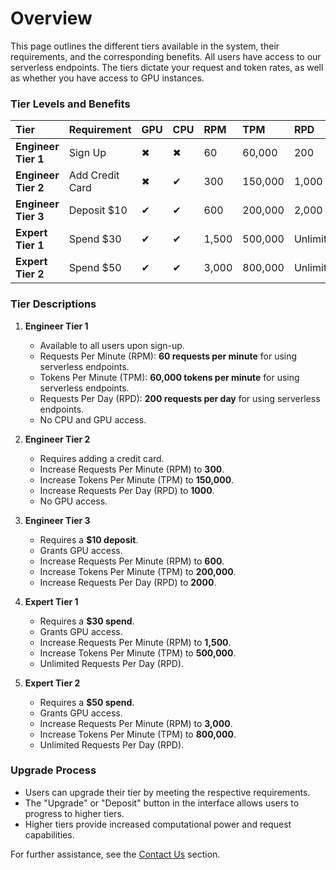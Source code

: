 # Overview

This page outlines the different tiers available in the system, their requirements, and the corresponding benefits. All
users have access to our serverless endpoints. The tiers dictate your request and token rates, as well as
whether you have access to GPU instances.

### **Tier Levels and Benefits**

<table>
  <thead>
    <tr>
      <th style="width: 200px; text-align: left;">Tier</th>
      <th style="width: 180px; text-align: left;">Requirement</th>
      <th style="width: 60px; text-align: left;">GPU</th>
      <th style="width: 60px; text-align: left;">CPU</th>
      <th style="width: 80px; text-align: left;">RPM</th>
      <th style="width: 100px; text-align: left;">TPM</th>
      <th style="width: 100px; text-align: left;">RPD</th>
    </tr>
  </thead>
  <tbody>
    <tr>
      <td><b>Engineer Tier 1</b></td>
      <td>Sign Up</td>
      <td>✖</td>
      <td>✖</td>
      <td>60</td>
      <td>60,000</td>
      <td>200</td>
    </tr>
    <tr>
      <td><b>Engineer Tier 2</b></td>
      <td>Add Credit Card</td>
      <td>✖</td>
      <td>✔</td>
      <td>300</td>
      <td>150,000</td>
      <td>1,000</td>
    </tr>
    <tr>
      <td><b>Engineer Tier 3</b></td>
      <td>Deposit $10</td>
      <td>✔</td>
      <td>✔</td>
      <td>600</td>
      <td>200,000</td>
      <td>2,000</td>
    </tr>
    <tr>
      <td><b>Expert Tier 1</b></td>
      <td>Spend $30</td>
      <td>✔</td>
      <td>✔</td>
      <td>1,500</td>
      <td>500,000</td>
      <td>Unlimited</td>
    </tr>
    <tr>
      <td><b>Expert Tier 2</b></td>
      <td>Spend $50</td>
      <td>✔</td>
      <td>✔</td>
      <td>3,000</td>
      <td>800,000</td>
      <td>Unlimited</td>
    </tr>
  </tbody>
</table>


### **Tier Descriptions**

1. **Engineer Tier 1**
   - Available to all users upon sign-up.
   - Requests Per Minute (RPM): **60 requests per minute** for using serverless endpoints.
   - Tokens Per Minute (TPM): **60,000 tokens per minute** for using serverless endpoints.
   - Requests Per Day (RPD): **200 requests per day** for using serverless endpoints.
   - No CPU and GPU access.

2. **Engineer Tier 2**
   - Requires adding a credit card.
   - Increase Requests Per Minute (RPM) to **300**.
   - Increase Tokens Per Minute (TPM) to **150,000**.
   - Increase Requests Per Day (RPD) to **1000**.
   - No GPU access.

3. **Engineer Tier 3**
   - Requires a **$10 deposit**.
   - Grants GPU access.
   - Increase Requests Per Minute (RPM) to **600**.
   - Increase Tokens Per Minute (TPM) to **200,000**.
   - Increase Requests Per Day (RPD) to **2000**.

4. **Expert Tier 1**
   - Requires a **$30 spend**.
   - Grants GPU access.
   - Increase Requests Per Minute (RPM) to **1,500**.
   - Increase Tokens Per Minute (TPM) to **500,000**.
   - Unlimited Requests Per Day (RPD).

5. **Expert Tier 2**
   - Requires a **$50 spend**.
   - Grants GPU access.
   - Increase Requests Per Minute (RPM) to **3,000**.
   - Increase Tokens Per Minute (TPM) to **800,000**.
   - Unlimited Requests Per Day (RPD).

### **Upgrade Process**
- Users can upgrade their tier by meeting the respective requirements.
- The "Upgrade" or "Deposit" button in the interface allows users to progress to higher tiers.
- Higher tiers provide increased computational power and request capabilities.

For further assistance, see the [Contact Us](../Contact_Us/README.md) section.
